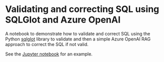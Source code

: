 # Validating and correcting SQL using SQLGlot and Azure OpenAI

A notebook to demonstrate how to validate and correct SQL using the Python [sqlglot](https://github.com/tobymao/sqlglot) library to validate and then a simple Azure OpenAI RAG approach to correct the SQL if not valid.

See the [Jupyter notebook](./validate-sql.ipynb) for an example.
